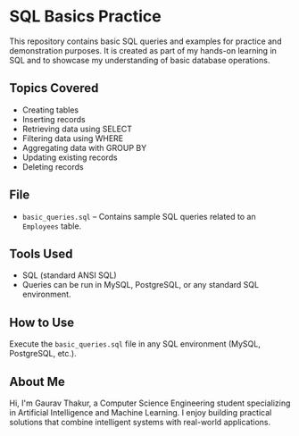 # SQL Basics Practice

This repository contains basic SQL queries and examples for practice and demonstration purposes. It is created as part of my hands-on learning in SQL and to showcase my understanding of basic database operations.

## Topics Covered

- Creating tables
- Inserting records
- Retrieving data using SELECT
- Filtering data using WHERE
- Aggregating data with GROUP BY
- Updating existing records
- Deleting records

## File

- `basic_queries.sql` – Contains sample SQL queries related to an `Employees` table.

## Tools Used

- SQL (standard ANSI SQL)
- Queries can be run in MySQL, PostgreSQL, or any standard SQL environment.
  
## How to Use
Execute the `basic_queries.sql` file in any SQL environment (MySQL, PostgreSQL, etc.).

## About Me
Hi, I'm Gaurav Thakur, a Computer Science Engineering student specializing in Artificial Intelligence and Machine Learning. I enjoy building practical solutions that combine intelligent systems with real-world applications.





